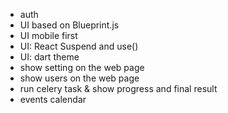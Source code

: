 
- auth
- UI based on Blueprint.js
- UI mobile first
- UI: React Suspend and use()
- UI: dart theme
- show setting on the web page
- show users   on the web page
- run celery task & show progress and final result
- events calendar
